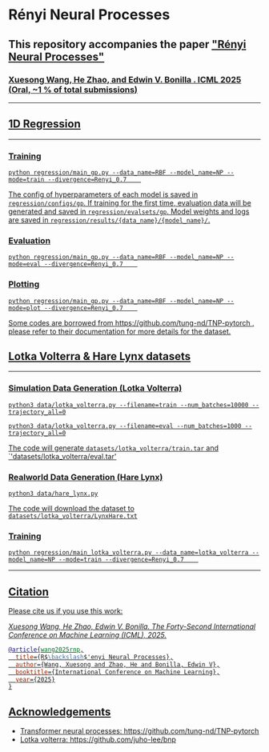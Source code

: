 # Rényi Neural Processes

## This repository accompanies the paper  <u>["Rényi Neural Processes"](https://arxiv.org/abs/2405.15991)
 
### <u>[Xuesong Wang](https://scholar.google.com/citations?user=mQdTZhYAAAAJ&hl=en)</u>, <u>[He Zhao](https://scholar.google.com/citations?user=pkn0NPsAAAAJ&hl=en)</u>, and <u>[Edwin V. Bonilla](https://scholar.google.com.au/citations?user=uDLRZQMAAAAJ&hl=en)</u> . ICML 2025 (**Oral, ~1 % of total submissions**)
---

## 1D Regression
---
### Training
```
python regression/main_gp.py --data_name=RBF --model_name=NP --mode=train --divergence=Renyi_0.7    
```
The config of hyperparameters of each model is saved in `regression/configs/gp`. If training for the first time, evaluation data will be generated and saved in `regression/evalsets/gp`. Model weights and logs are saved in `regression/results/{data_name}/{model_name}/`.

### Evaluation
```
python regression/main_gp.py --data_name=RBF --model_name=NP --mode=eval --divergence=Renyi_0.7    
```

### Plotting
```
python regression/main_gp.py --data_name=RBF --model_name=NP --mode=plot --divergence=Renyi_0.7    
```


Some codes are borrowed from https://github.com/tung-nd/TNP-pytorch , please refer to their documentation for more details for the dataset.



## Lotka Volterra & Hare Lynx datasets

---


### Simulation Data Generation (Lotka Volterra)
```
python3 data/lotka_volterra.py --filename=train --num_batches=10000 --trajectory_all=0

python3 data/lotka_volterra.py --filename=eval --num_batches=1000 --trajectory_all=0
```

The code will generate `datasets/lotka_volterra/train.tar` and `'datasets/lotka_volterra/eval.tar'


### Realworld Data Generation (Hare Lynx)
```
python3 data/hare_lynx.py
```

The code will download the dataset to `datasets/lotka_volterra/LynxHare.txt`


### Training
```
python regression/main_lotka_volterra.py --data_name=lotka_volterra --model_name=NP --mode=train --divergence=Renyi_0.7    
```

---

## Citation

Please cite us if you use this work:

_Xuesong Wang, He Zhao, Edwin V. Bonilla.
The Forty-Second International Conference on Machine Learning (ICML), 2025._

```bibtex
@article{wang2025rnp,
  title={R$\backslash$'enyi Neural Processes},
  author={Wang, Xuesong and Zhao, He and Bonilla, Edwin V},
  booktitle={International Conference on Machine Learning},
  year={2025}
}
```


## Acknowledgements
- Transformer neural processes: https://github.com/tung-nd/TNP-pytorch
- Lotka volterra: https://github.com/juho-lee/bnp
